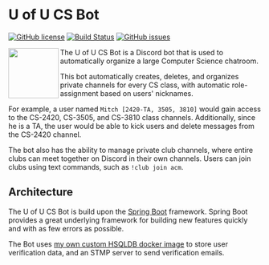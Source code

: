 # U of U CS Bot
[![GitHub license](https://img.shields.io/badge/license-Apache%202-blue.svg)](https://raw.githubusercontent.com/mitchtalmadge/uofu-cs-bot/master/LICENSE)
[![Build Status](https://travis-ci.org/MitchTalmadge/UofU-CS-Bot.svg?branch=master)](https://travis-ci.org/MitchTalmadge/UofU-CS-Bot)
[![GitHub issues](https://img.shields.io/github/issues/MitchTalmadge/UofU-CS-Bot.svg)](https://github.com/MitchTalmadge/UofU-CS-Bot/issues)

<img src="http://i.imgur.com/yQYPYFh.png" width="100px" align="left"/>

The U of U CS Bot is a Discord bot that is used to automatically organize a large Computer Science chatroom. 

This bot automatically creates, deletes, and organizes private channels for every CS class, with automatic role-assignment based on users' nicknames.

For example, a user named `Mitch [2420-TA, 3505, 3810]` would gain access to the CS-2420, CS-3505, and CS-3810 class channels. Additionally, since he is a TA, the user would be able to kick users and delete messages from the CS-2420 channel.

The bot also has the ability to manage private club channels, where entire clubs can meet together on Discord in their own channels. Users can join clubs using text commands, such as `!club join acm`.

## Architecture
The U of U CS Bot is build upon the [Spring Boot](https://github.com/spring-projects/spring-boot) framework. 
Spring Boot provides a great underlying framework for building new features quickly and with as few errors as possible. 

The Bot uses [my own custom HSQLDB docker image](https://github.com/MitchTalmadge/hsqldb-dockerized) to store user verification data, and an STMP server to send verification emails.

